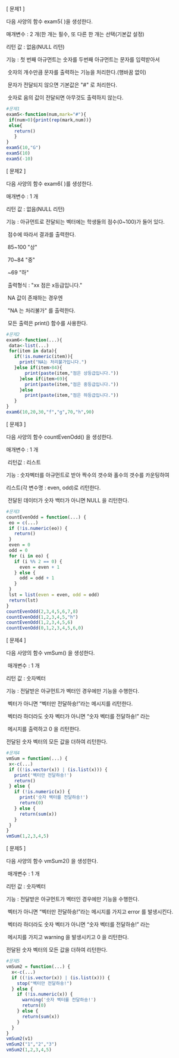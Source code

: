 [ 문제1 ]

다음 사양의 함수 exam5( )을 생성한다.

   매개변수 : 2 개(한 개는 필수, 또 다른 한 개는 선택(기본값 설정)

   리턴 값 : 없음(NULL 리턴)

기능 : 첫 번째 아규먼트는 숫자를 두번째 아규먼트는 문자를 입력받아서

​      숫자의 개수만큼 문자를 출력하는 기능을 처리한다.(행바꿈 없이)

​      문자가 전달되지 않으면 기본값은 "#" 로 처리한다.

​      숫자로 음의 값이 전달되면 아무것도 출력하지 않는다.

 ```R
#문제1
exam5<-function(num,mark="#"){
  if(num>0){print(rep(mark,num))}
  else{
    return()
    }
}
exam5(10,"G")
exam5(10)
exam5(-10)
 ```

[ 문제2 ]

다음 사양의 함수 exam6( )를 생성한다.

  매개변수 : 1 개

  리턴 값 : 없음(NULL 리턴)

기능 : 아규먼트로 전달되는 벡터에는 학생들의 점수(0~100)가 들어 있다.

​      점수에 따라서 결과를 출력한다.

​      85~100 "상"

​      70~84 "중"

​      ~69  "하"

​      출력형식 : "xx 점은 x등급입니다." 

​      NA 값이 존재하는 경우엔

​             "NA 는 처리불가" 를 출력한다.

​      모든 출력은 print() 함수를 사용한다.

 ```R
#문제2
exam6<-function(...){
  data<-list(...)
  for(item in data){
    if(!is.numeric(item)){
      print("NA는 처리불가입니다.")
    }else if(item>84){
        print(paste(item,"점은 상등급입니다."))
      }else if(item>69){
        print(paste(item,"점은 중등급입니다."))
      }else
        print(paste(item,"점은 하등급입니다."))
    }
}
exam6(10,20,30,"f","g",70,"h",90)
 ```

[ 문제3 ]

 다음 사양의 함수 countEvenOdd() 을 생성한다.

매개변수 : 1 개

​     리턴값 : 리스트

기능 : 숫자벡터를 아규먼트로 받아 짝수의 갯수와 홀수의 갯수를 카운팅하여 

리스트(각 변수명 : even, odd)로 리턴한다.

​        전달된 데이터가 숫자 백터가 아니면 NULL 을 리턴한다.

 ```R
#문제3
countEvenOdd = function(...) {
  eo = c(...)
  if (!is.numeric(eo)) {
    return()
  }
  even = 0
  odd = 0
  for (i in eo) {
    if (i %% 2 == 0) {
      even = even + 1
    } else {
      odd = odd + 1
    }
  }
  lst = list(even = even, odd = odd)
  return(lst)
}
countEvenOdd(2,3,4,5,6,7,8)
countEvenOdd(1,2,3,4,5,"h")
countEvenOdd(1,2,3,4,5,6)
countEvenOdd(0,1,2,3,4,5,6,0)
 ```

[ 문제4 ]

다음 사양의 함수 vmSum() 을 생성한다.

​    매개변수 : 1 개

   리턴 값 : 숫자벡터

   기능 : 전달받은 아규먼트가 벡터인 경우에만 기능을 수행한다.

​       벡터가 아니면 “벡터만 전달하숑!”라는 메시지를 리턴한다.

​       벡터라 하더라도 숫자 벡터가 아니면 “숫자 벡터를 전달하숑!” 라는 

​        메시지를 출력하고 0 을 리턴한다.

전달된 숫자 벡터의 모든 값을 더하여 리턴한다.

 ```R
#문제4
vmSum = function(...) {
  x<-c(...)
  if ((!is.vector(x)) | (is.list(x))) {
    print('벡터만 전달하숑!')
    return()
  } else {
    if (!is.numeric(x)) {
      print('숫자 벡터를 전달하숑!')
      return(0)
    } else {
      return(sum(x))
    }
  }
}
vmSum(1,2,3,4,5)
 ```

[ 문제5 ]

다음 사양의 함수 vmSum2() 을 생성한다.

​    매개변수 : 1 개

   리턴 값 : 숫자벡터

   기능 : 전달받은 아규먼트가 벡터인 경우에만 기능을 수행한다.

​       벡터가 아니면 “벡터만 전달하숑!”라는 메시지를 가지고 error 를 발생시킨다.

​       벡터라 하더라도 숫자 벡터가 아니면 “숫자 벡터를 전달하숑!” 라는 

​        메시지를 가지고 warning 을 발생시키고 0 을 리턴한다.

전달된 숫자 벡터의 모든 값을 더하여 리턴한다.

```R
#문제5
vmSum2 = function(...) {
  x<-c(...)
  if ((!is.vector(x)) | (is.list(x))) {
    stop("벡터만 전달하숑!")
  } else {
    if (!is.numeric(x)) {
      warning('숫자 벡터를 전달하숑!')
      return(0)
    } else {
      return(sum(x))
    }
  }
}
vmSum2(v1)
vmSum2("1","2","3")
vmSum2(1,2,3,4,5)
```



 

 

 